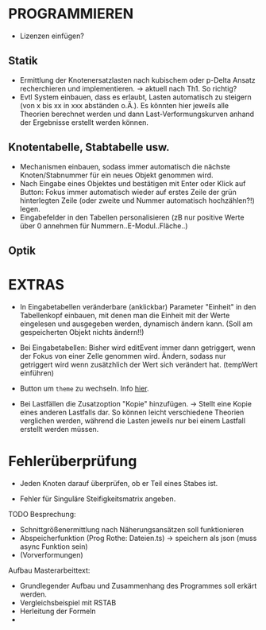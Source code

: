 # PROGRAMMIEREN

- Lizenzen einfügen?

## Statik

- Ermittlung der Knotenersatzlasten nach kubischem oder p-Delta Ansatz recherchieren und implementieren. -> aktuell nach Th1. So richtig?
- Evtl System einbauen, dass es erlaubt, Lasten automatisch zu steigern (von x bis xx in xxx abständen o.Ä.). Es könnten hier jeweils alle Theorien berechnet werden und dann Last-Verformungskurven anhand der Ergebnisse erstellt werden können.

## Knotentabelle, Stabtabelle usw.

- Mechanismen einbauen, sodass immer automatisch die nächste Knoten/Stabnummer für ein neues Objekt genommen wird.
- Nach Eingabe eines Objektes und bestätigen mit Enter oder Klick auf Button: Fokus immer automatisch wieder auf erstes Zeile der grün hinterlegten Zeile (oder zweite und Nummer automatisch hochzählen?!) legen.
- Eingabefelder in den Tabellen personalisieren (zB nur positive Werte über 0 annehmen für Nummern..E-Modul..Fläche..)

## Optik

# EXTRAS

- In Eingabetabellen veränderbare (anklickbar) Parameter "Einheit" in den Tabellenkopf einbauen, mit denen man die Einheit mit der Werte eingelesen und ausgegeben werden, dynamisch ändern kann. (Soll am gespeicherten Objekt nichts ändern!!)

- Bei Eingabetabellen: Bisher wird editEvent immer dann getriggert, wenn der Fokus von einer Zelle genommen wird. Ändern, sodass nur getriggert wird wenn zusätzhlich der Wert sich verändert hat. (tempWert einführen)

- Button um `theme` zu wechseln. Info [hier](https://vuetifyjs.com/en/features/theme/#typescript).

- Bei Lastfällen die Zusatzoption "Kopie" hinzufügen. -> Stellt eine Kopie eines anderen Lastfalls dar. So können leicht verschiedene Theorien verglichen werden, während die Lasten jeweils nur bei einem Lastfall erstellt werden müssen.

# Fehlerüberprüfung

- Jeden Knoten darauf überprüfen, ob er Teil eines Stabes ist.

- Fehler für Singuläre Steifigkeitsmatrix angeben.

TODO Besprechung:

- Schnittgrößenermittlung nach Näherungsansätzen soll funktionieren
- Abspeicherfunktion (Prog Rothe: Dateien.ts) -> speichern als json (muss async Funktion sein)
- (Vorverformungen)

Aufbau Masterarbeittext:

- Grundlegender Aufbau und Zusammenhang des Programmes soll erkärt werden.
- Vergleichsbeispiel mit RSTAB
- Herleitung der Formeln
-

